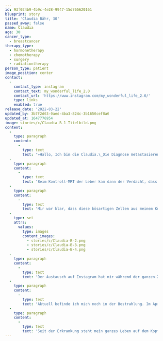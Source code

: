 ```yaml
---
id: 93f024b9-4b9c-4e28-9947-15d765620161
blueprint: story
title: 'Claudia Bähr, 30'
passed_away: false
name: Claudia
age: 30
cancer_type:
  - breastcancer
therapy_type:
  - hormonetherapy
  - chemotherapy
  - surgery
  - radiationtherapy
person_type: patient
image_position: center
contact:
  -
    contact_type: instagram
    contact_text: my_wonderful_life_2.0
    contact_url: 'https://www.instagram.com/my_wonderful_life_2.0/'
    type: links
    enabled: true
release_date: '2022-03-22'
updated_by: 3b7f2d63-0aed-4ba3-824c-3b1650cef8a6
updated_at: 1647776954
image: stories/c/Claudia-B-1-Titelbild.png
content:
  -
    type: paragraph
    content:
      -
        type: text
        text: "»Hallo, Ich bin die Claudia.\_Die Diagnose metastasierender Brustkrebs habe ich im April 2021 im Alter von 30 Jahren bekommen. Im April hieß es sogar eigentlich noch, dass ich in der Leber einen gutartigen Tumor hätte und es keine Metastase gäbe.\_Also wurde ich klassisch auf Brustkrebs behandelt, mit 16 Zyklen Chemotherapie, 4x EC und 12x Paclitaxel. Im Anschluss wurde ich brusterhaltend operiert."
  -
    type: paragraph
    content:
      -
        type: text
        text: 'Beim Kontroll-MRT der Leber kam dann der Verdacht, dass es sich doch um eine Metastase handelt und auch neue hinzugekommen sind. Kurz vor Weihnachten wurde dann eine Biopsie von der Leber gemacht. Am 3. Januar bekam ich schließlich die Bestätigung, dass es sich tatsächlich um Metastasen handelte. – Das war der Tiefpunkt meiner Erkrankung, denn damit wurde mir eine Chance auf Heilung verwehrt.'
  -
    type: paragraph
    content:
      -
        type: text
        text: 'Mir war klar, dass diese bösartigen Zellen aus meinem Körper rausmüssen. So kam es dazu, dass ich auf Instagram nach Frauen gesucht hatte, die in der gleichen Situation waren. Durch ihre Erfahrungen konnte ich profitieren und so bin ich über 400 km nach Hannover gereist. Dort wurde eine Metastase operativ entfernt und sieben weitere während der Operation noch verkocht.'
  -
    type: set
    attrs:
      values:
        type: images
        content_images:
          - stories/c/Claudia-B-2.png
          - stories/c/Claudia-B-3.png
          - stories/c/Claudia-B-4.png
  -
    type: paragraph
    content:
      -
        type: text
        text: 'Der Austausch auf Instagram hat mir während der ganzen Zeit viel Halt gegeben. Was auch der Grund ist, hier offen über meine Erkrankung zu schreiben.'
  -
    type: paragraph
    content:
      -
        type: text
        text: 'Aktuell befinde ich mich noch in der Bestrahlung. Im April starte ich dann mit meiner Dauertherapie. Da meine Tumorzellen Hormonrezeptoren haben, bekomme ich eine Antihormontherapie und zusätzlich dann noch einen CDK 4/6 Inhibitor.'
  -
    type: paragraph
    content:
      -
        type: text
        text: 'Seit der Erkrankung steht mein ganzes Leben auf dem Kopf. Aber ich werde mich von meiner Diagnose nicht unterkriegen lassen. Denn ich will leben und noch die ganze Welt bereisen.«'
---
```

